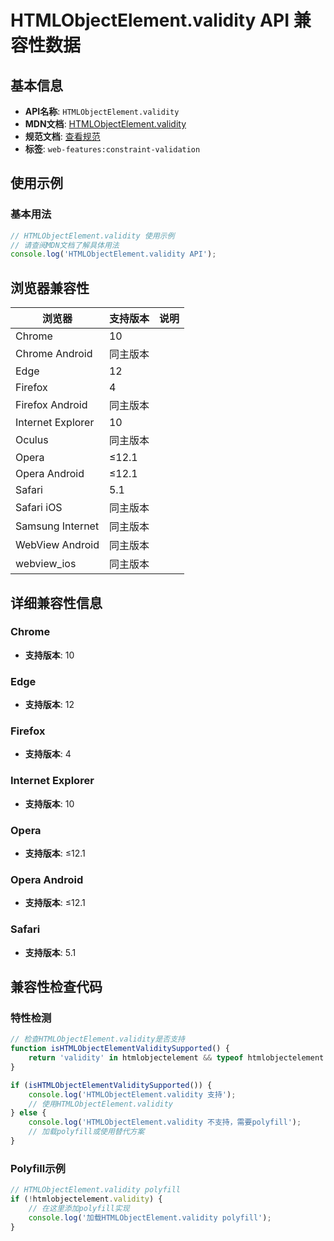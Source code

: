 # HTMLObjectElement.validity API 兼容性数据

## 基本信息

- **API名称**: `HTMLObjectElement.validity`
- **MDN文档**: [HTMLObjectElement.validity](https://developer.mozilla.org/docs/Web/API/HTMLObjectElement/validity)
- **规范文档**: [查看规范](https://html.spec.whatwg.org/multipage/form-control-infrastructure.html#dom-cva-validity)
- **标签**: `web-features:constraint-validation`

## 使用示例

### 基本用法

```javascript
// HTMLObjectElement.validity 使用示例
// 请查阅MDN文档了解具体用法
console.log('HTMLObjectElement.validity API');
```

## 浏览器兼容性

| 浏览器 | 支持版本 | 说明 |
|--------|----------|------|
| Chrome | 10 |  |
| Chrome Android | 同主版本 |  |
| Edge | 12 |  |
| Firefox | 4 |  |
| Firefox Android | 同主版本 |  |
| Internet Explorer | 10 |  |
| Oculus | 同主版本 |  |
| Opera | ≤12.1 |  |
| Opera Android | ≤12.1 |  |
| Safari | 5.1 |  |
| Safari iOS | 同主版本 |  |
| Samsung Internet | 同主版本 |  |
| WebView Android | 同主版本 |  |
| webview_ios | 同主版本 |  |

## 详细兼容性信息

### Chrome

- **支持版本**: 10

### Edge

- **支持版本**: 12

### Firefox

- **支持版本**: 4

### Internet Explorer

- **支持版本**: 10

### Opera

- **支持版本**: ≤12.1

### Opera Android

- **支持版本**: ≤12.1

### Safari

- **支持版本**: 5.1

## 兼容性检查代码

### 特性检测

```javascript
// 检查HTMLObjectElement.validity是否支持
function isHTMLObjectElementValiditySupported() {
    return 'validity' in htmlobjectelement && typeof htmlobjectelement.validity === 'function';
}

if (isHTMLObjectElementValiditySupported()) {
    console.log('HTMLObjectElement.validity 支持');
    // 使用HTMLObjectElement.validity
} else {
    console.log('HTMLObjectElement.validity 不支持，需要polyfill');
    // 加载polyfill或使用替代方案
}
```

### Polyfill示例

```javascript
// HTMLObjectElement.validity polyfill
if (!htmlobjectelement.validity) {
    // 在这里添加polyfill实现
    console.log('加载HTMLObjectElement.validity polyfill');
}
```


